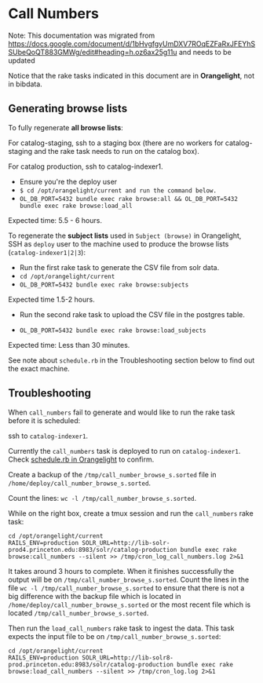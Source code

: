 # Call Numbers

Note: This documentation was migrated from https://docs.google.com/document/d/1bHvgfgyUmDXV7ROqEZFaRxJFEYhSSUbeQoQT883GMWg/edit#heading=h.oz6ax25g11u and needs to be updated

Notice that the rake tasks indicated in this document are in **Orangelight**, not in bibdata.

## Generating browse lists

To fully regenerate **all browse lists**:

For catalog-staging, ssh to a staging box (there are no workers for catalog-staging and the rake task needs to run on the catalog box).

For catalog production, ssh to catalog-indexer1.

- Ensure you're the deploy user
- `$ cd /opt/orangelight/current and run the command below.`
- `OL_DB_PORT=5432 bundle exec rake browse:all && OL_DB_PORT=5432 bundle exec rake browse:load_all`

Expected time: 5.5 - 6 hours.

To regenerate the **subject lists** used in `Subject (browse)` in Orangelight, SSH as `deploy` user to the machine used to produce the browse lists (`catalog-indexer1|2|3`):

- Run the first rake task to generate the CSV file from solr data.
- `cd /opt/orangelight/current`
- `OL_DB_PORT=5432 bundle exec rake browse:subjects`

Expected time 1.5-2 hours.

- Run the second rake task to upload the CSV file in the postgres table.

- `OL_DB_PORT=5432 bundle exec rake browse:load_subjects`

Expected time: Less than 30 minutes.

See note about `schedule.rb` in the Troubleshooting section below to find out the exact machine.

## Troubleshooting

When `call_numbers` fail to generate and would like to run the rake task before it is scheduled:

ssh to `catalog-indexer1`.

Currently the `call_numbers` task is deployed to run on `catalog-indexer1`. Check [schedule.rb in Orangelight](https://github.com/pulibrary/orangelight/blob/main/config/schedule.rb#L27) to confirm.

Create a backup of the `/tmp/call_number_browse_s.sorted` file in `/home/deploy/call_number_browse_s.sorted`.

Count the lines: `wc -l /tmp/call_number_browse_s.sorted`.

While on the right box, create a tmux session and run the `call_numbers` rake task:

```
cd /opt/orangelight/current
RAILS_ENV=production SOLR_URL=http://lib-solr-prod4.princeton.edu:8983/solr/catalog-production bundle exec rake browse:call_numbers --silent >> /tmp/cron_log_call_numbers.log 2>&1
```

It takes around 3 hours to complete. When it finishes successfully the output will be on `/tmp/call_number_browse_s.sorted`. Count the lines in the file `wc -l /tmp/call_number_browse_s.sorted` to ensure that there is not a big difference with the backup file which is located in `/home/deploy/call_number_browse_s.sorted` or the most recent file which is located `/tmp/call_number_browse_s.sorted`.

Then run the `load_call_numbers` rake task to ingest the data. This task expects the input file to be on `/tmp/call_number_browse_s.sorted`:

```
cd /opt/orangelight/current
RAILS_ENV=production SOLR_URL=http://lib-solr8-prod.princeton.edu:8983/solr/catalog-production bundle exec rake browse:load_call_numbers --silent >> /tmp/cron_log.log 2>&1
```
